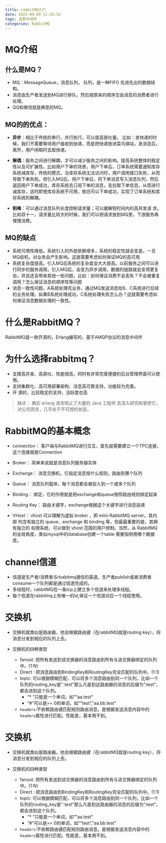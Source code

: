 ```yaml
---
title: rabbitMQ入门
date: 2022-09-09 11:16:52
tags: 消息中间件
categories: RabbitMQ
---
```


# MQ介绍

## 什么是MQ？

- MQ：MessageQueue，消息队列。 队列，是一种FIFO 先进先出的数据结构。
- 消息由生产者发送到MQ进行排队，然后按原来的顺序交由消息的消费者进行处理。
- QQ和微信就是典型的MQ。



## MQ的的优点：

- **异步**：相比于传统的串行、并行执行，可以提高吞吐量。 比如：发快递的时候，我们不需要等待用户接收到快递，而是把快递放进菜鸟驿站，发消息后，离开，用户闲暇时去取快递。

- **解偶**：服务之间进行解耦，才可以减少服务之间的影响。提高系统整体的稳定性以及可扩展性。比如用户下单的场景，用户下单后，订单系统需要通知库存系统减库存，传统的模式，当库存系统无法访问时，用户调用接口失败，从而导致下单失败。但引入MQ后，用户下单后，将下单消息写入消息队列，然后返回用户下单成功，库存系统去订阅下单的消息，去拉取下单信息，从而进行减库存，这时即使库存系统不可用，依旧可以下单成功，实现了订单系统和库存系统的解耦。

- **削峰**：可以通过消息队列长度控制请求量；可以缓解短时间内的高并发请 求。 比如双十一，请求量比较大的时候，我们可以把请求放到MQ里，下游服务再慢慢消费。



## **MQ的缺点**

- 系统可用性降低。系统引入的外部依赖增多，系统的稳定性就会变差。一旦MQ宕机，对业务会产生影响。这就需要考虑如何保证MQ的高可用
- 系统复杂度提高。引入MQ后系统的复杂度会大大提高。以前服务之间可以进行同步的服务调用，引入MQ后，会变为异步调用，数据的链路就会变得更复杂。并且还会带来其他一些问题。比如：如何保证消费不会丢失？不会被重复调用？怎么保证消息的顺序性等问题
- 消息一致性问题。A系统处理完业务，通过MQ发送消息给B、C系统进行后续的业务处理。如果B系统处理成功，C系统处理失败怎么办？这就需要考虑如何保证消息数据处理的一致性。



# **什么是RabbitMQ？** 

RabbitMQ是一款开源的，Erlang编写的，基于AMQP协议的消息中间件

# 为什么选择rabbitmq？

* 支撑高并发、高吞吐、性能很高，同时有非常完善便捷的后台管理界面可以使用。 
* 支持集群化、高可用部署架构、消息高可靠支持，功能较为完善。
* 开 源的，比较稳定的支持，活跃度也高

> 缺点： 确实 erlang 语言阻止了大量的 Java 工程师 去深入研究和掌控它，对公司而言，几乎处于不可控的状态，



# RabbitMQ的基本概念

-  connection： 客户端与RabbitMQ进行交互，首先就需要建立一个TPC连接，这个连接就是Connection

* Broker： 简单来说就是消息队列服务器实体 

* Exchange： 消息交换机，它指定消息按什么规则，路由到哪个队列 

* Queue： 消息队列载体，每个消息都会被投入到一个或多个队列 

* Binding： 绑定，它的作用就是把exchange和queue按照路由规则绑定起来 

* Routing Key： 路由关键字，exchange根据这个关键字进行消息投递 
* VHost： vhost 可以理解为虚拟 broker ，即 mini-RabbitMQ server。其内部 均含有独立的 queue、exchange 和 binding 等，但最最重要的是，其拥有独立的 权限系统，可以做到 vhost 范围的用户控制。当然，从 RabbitMQ 的全局角度，类似mysql中的database创建一个table 需要指明用哪个数据库。

# channel信道

- 信道是生产者/消费者与rbabitmq通信的渠道。生产者publish或者消费者consume一个队列都是通过信道完成的。
- 多线程时，rabbitMQ在一条tcp上建立多个信道来处理多线程。
- 每个信道在rabbitmq上有唯一的id,保证一个信道对应一个线程使用。

# 交换机

- 交换机就类似是路由器，他会根据路由键（在rabbitMQ就是routing key），将消息分发到相应的队列上去。

- 交换机的四种类型
  - fanout: 把所有发送到该交换器的消息路由到所有与该交换器绑定的队列中。(1:N)
  - Direct :   把消息路由到BindingKey和RoutingKey完全匹配的队列中。(1:1)
  - topic: 可以根据模糊匹配，可以将多个消息路由到同一个队列，比如一个队列的routing_key是''.test"那么凡是到达路由器的消息的后缀为“.test”，都会进到这个队列。
    - “* ”只能是一个单词，如“”aa.test“
    - “#”可以是>= 0的单词，如“”test“,"aa.bb.test"
  - `headers`:不依赖路由键匹配规则路由消息。是根据发送消息内容中的`headers`属性进行匹配。性能差，基本用不到。

# 交换机

- 交换机就类似是路由器，他会根据路由键（在rabbitMQ就是routing key），将消息分发到相应的队列上去。

- 交换机的四种类型
  - fanout: 把所有发送到该交换器的消息路由到所有与该交换器绑定的队列中。(1:N)
  - Direct :   把消息路由到BindingKey和RoutingKey完全匹配的队列中。(1:1)
  - topic: 可以根据模糊匹配，可以将多个消息路由到同一个队列，比如一个队列的routing_key是''.test"那么凡是到达路由器的消息的后缀为“.test”，都会进到这个队列。
    - “* ”只能是一个单词，如“”aa.test“
    - “#”可以是>= 0的单词，如“”test“,"aa.bb.test"
  - `headers`:不依赖路由键匹配规则路由消息。是根据发送消息内容中的`headers`属性进行匹配。性能差，基本用不到。
